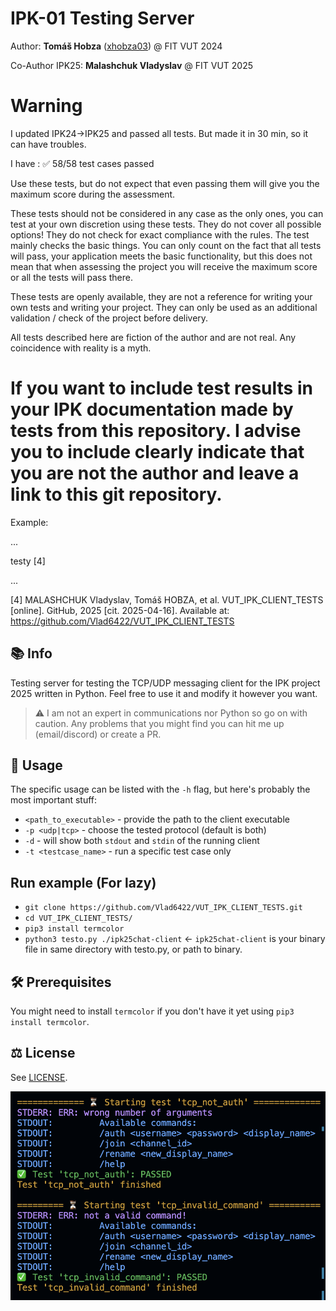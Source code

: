 # IPK-01 Testing Server

Author: **Tomáš Hobza** ([xhobza03](mailto:xhobza03@vutbr.cz)) @ FIT VUT 2024

Co-Author IPK25: **Malashchuk Vladyslav** @ FIT VUT 2025

# Warning

I updated IPK24->IPK25 and passed all tests. But made it in 30 min, so it can have troubles.

I have : ✅ 58/58 test cases passed

Use these tests, but do not expect that even passing them will give you the maximum score during the assessment.

These tests should not be considered in any case as the only ones, you can test at your own discretion using these tests. They do not cover all possible options! They do not check for exact compliance with the rules. The test mainly checks the basic things. You can only count on the fact that all tests will pass, your application meets the basic functionality, but this does not mean that when assessing the project you will receive the maximum score or all the tests will pass there.

These tests are openly available, they are not a reference for writing your own tests and writing your project. They can only be used as an additional validation / check of the project before delivery.

All tests described here are fiction of the author and are not real. Any coincidence with reality is a myth.
# If you want to include test results in your IPK documentation made by tests from this repository. I advise you to include clearly indicate that you are not the author and leave a link to this git repository.

Example:

 ...
 
testy [4]

...

[4] MALASHCHUK Vladyslav, Tomáš HOBZA, et al. VUT_IPK_CLIENT_TESTS [online]. GitHub, 2025 [cit. 2025-04-16]. Available at: https://github.com/Vlad6422/VUT_IPK_CLIENT_TESTS

## 📚 Info

Testing server for testing the TCP/UDP messaging client for the IPK project 2025 written in Python. Feel free to use it and modify it however you want.

> ⚠️ I am not an expert in communications nor Python so go on with caution. Any problems that you might find you can hit me up (email/discord) or create a PR.

## 🔄 Usage

The specific usage can be listed with the `-h` flag, but here's probably the most important stuff:

- `<path_to_executable>` - provide the path to the client executable
- `-p <udp|tcp>` - choose the tested protocol (default is both)
- `-d` - will show both `stdout` and `stdin` of the running client
- `-t <testcase_name>` - run a specific test case only

## Run example (For lazy)
- `git clone https://github.com/Vlad6422/VUT_IPK_CLIENT_TESTS.git`
- `cd VUT_IPK_CLIENT_TESTS/`
- `pip3 install termcolor`
- `python3 testo.py ./ipk25chat-client` <- `ipk25chat-client` is your binary file in same directory with testo.py, or path to binary.

## 🛠️ Prerequisites

You might need to install `termcolor` if you don't have it yet using `pip3 install termcolor`.

## ⚖️ License

See [LICENSE](LICENSE).

![showcase of how the tests look](showcase.png)
